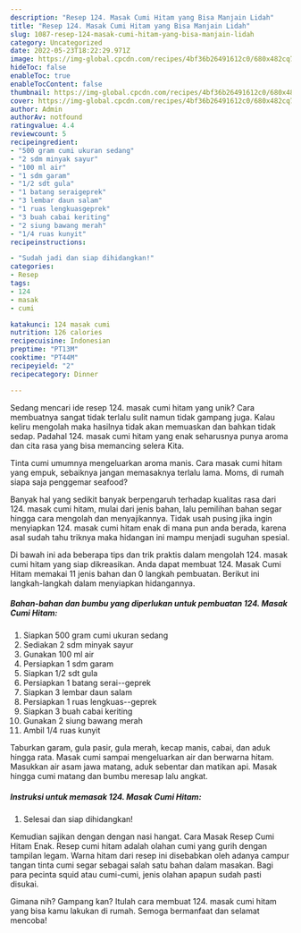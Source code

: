 ```yaml
---
description: "Resep 124. Masak Cumi Hitam yang Bisa Manjain Lidah"
title: "Resep 124. Masak Cumi Hitam yang Bisa Manjain Lidah"
slug: 1087-resep-124-masak-cumi-hitam-yang-bisa-manjain-lidah
category: Uncategorized
date: 2022-05-23T18:22:29.971Z
image: https://img-global.cpcdn.com/recipes/4bf36b26491612c0/680x482cq70/124-masak-cumi-hitam-foto-resep-utama.jpg
hideToc: false
enableToc: true
enableTocContent: false
thumbnail: https://img-global.cpcdn.com/recipes/4bf36b26491612c0/680x482cq70/124-masak-cumi-hitam-foto-resep-utama.jpg
cover: https://img-global.cpcdn.com/recipes/4bf36b26491612c0/680x482cq70/124-masak-cumi-hitam-foto-resep-utama.jpg
author: Admin
authorAv: notfound
ratingvalue: 4.4
reviewcount: 5
recipeingredient:
- "500 gram cumi ukuran sedang"
- "2 sdm minyak sayur"
- "100 ml air"
- "1 sdm garam"
- "1/2 sdt gula"
- "1 batang seraigeprek"
- "3 lembar daun salam"
- "1 ruas lengkuasgeprek"
- "3 buah cabai keriting"
- "2 siung bawang merah"
- "1/4 ruas kunyit"
recipeinstructions:

- "Sudah jadi dan siap dihidangkan!"
categories:
- Resep
tags:
- 124
- masak
- cumi

katakunci: 124 masak cumi 
nutrition: 126 calories
recipecuisine: Indonesian
preptime: "PT13M"
cooktime: "PT44M"
recipeyield: "2"
recipecategory: Dinner

---
```





Sedang mencari ide resep 124. masak cumi hitam yang unik? Cara membuatnya sangat tidak terlalu sulit namun tidak gampang juga. Kalau keliru mengolah maka hasilnya tidak akan memuaskan dan bahkan tidak sedap. Padahal 124. masak cumi hitam yang enak seharusnya punya aroma dan cita rasa yang bisa memancing selera Kita.





Tinta cumi umumnya mengeluarkan aroma manis. Cara masak cumi hitam yang empuk, sebaiknya jangan memasaknya terlalu lama. Moms, di rumah siapa saja penggemar seafood?

Banyak hal yang sedikit banyak berpengaruh terhadap kualitas rasa dari 124. masak cumi hitam, mulai dari jenis bahan, lalu pemilihan bahan segar hingga cara mengolah dan menyajikannya. Tidak usah pusing jika ingin menyiapkan 124. masak cumi hitam enak di mana pun anda berada, karena asal sudah tahu triknya maka hidangan ini mampu menjadi suguhan spesial.






Di bawah ini ada beberapa tips dan trik praktis dalam mengolah 124. masak cumi hitam yang siap dikreasikan. Anda dapat membuat 124. Masak Cumi Hitam memakai 11 jenis bahan dan 0 langkah pembuatan. Berikut ini langkah-langkah dalam menyiapkan hidangannya.

<!--inarticleads1-->

##### Bahan-bahan dan bumbu yang diperlukan untuk pembuatan 124. Masak Cumi Hitam:

1. Siapkan 500 gram cumi ukuran sedang
1. Sediakan 2 sdm minyak sayur
1. Gunakan 100 ml air
1. Persiapkan 1 sdm garam
1. Siapkan 1/2 sdt gula
1. Persiapkan 1 batang serai--geprek
1. Siapkan 3 lembar daun salam
1. Persiapkan 1 ruas lengkuas--geprek
1. Siapkan 3 buah cabai keriting
1. Gunakan 2 siung bawang merah
1. Ambil 1/4 ruas kunyit


Taburkan garam, gula pasir, gula merah, kecap manis, cabai, dan aduk hingga rata. Masak cumi sampai mengeluarkan air dan berwarna hitam. Masukkan air asam jawa matang, aduk sebentar dan matikan api. Masak hingga cumi matang dan bumbu meresap lalu angkat. 

<!--inarticleads2-->

##### Instruksi untuk memasak 124. Masak Cumi Hitam:


1. Selesai dan siap dihidangkan!

Kemudian sajikan dengan dengan nasi hangat. Cara Masak Resep Cumi Hitam Enak. Resep cumi hitam adalah olahan cumi yang gurih dengan tampilan legam. Warna hitam dari resep ini disebabkan oleh adanya campur tangan tinta cumi segar sebagai salah satu bahan dalam masakan. Bagi para pecinta squid atau cumi-cumi, jenis olahan apapun sudah pasti disukai. 

Gimana nih? Gampang kan? Itulah cara membuat 124. masak cumi hitam yang bisa kamu lakukan di rumah. Semoga bermanfaat dan selamat mencoba!
